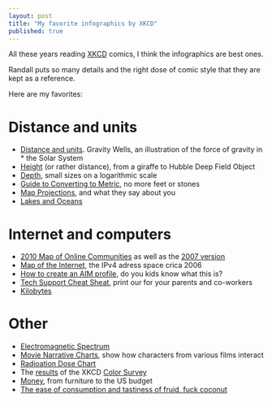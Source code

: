 ```yaml
---
layout: post
title: "My favorite infographics by XKCD"
published: true
---
```


All these years reading [XKCD](http://xkcd.com) comics, I think the infographics are best ones.

Randall puts so many details and the right dose of comic style that they are kept as a reference.

Here are my favorites:

# Distance and units

* [Distance and units](http://xkcd.com/681/). Gravity Wells, an illustration of the force of gravity in * the Solar System
* [Height](http://xkcd.com/482/) (or rather distance), from a giraffe to Hubble Deep Field Object
* [Depth](http://xkcd.com/485/), small sizes on a logarithmic scale
* [Guide to Converting to Metric](http://xkcd.com/526/), no more feet or stones
* [Map Projections](http://xkcd.com/977/), and what they say about you
* [Lakes and Oceans](http://xkcd.com/1040)

# Internet and computers

* [2010 Map of Online Communities](http://xkcd.com/802/) as well as the [2007 version](http://xkcd.com/256/)
* [Map of the Internet](http://xkcd.com/195/), the IPv4 adress space crica 2006
* [How to create an AIM profile](http://xkcd.com/94/), do you kids know what this is?
* [Tech Support Cheat Sheat](http://xkcd.com/627/), print our for your parents and co-workers
* [Kilobytes](http://xkcd.com/394/)

# Other

* [Electromagnetic Spectrum](http://xkcd.com/273/)
* [Movie Narrative Charts](http://xkcd.com/657/), show how characters from various films interact
* [Radioation Dose Chart](http://xkcd.com/radiation/)
* The [results](http://imgs.xkcd.com/blag/satfaces_map_huge.png) of the XKCD [Color Survey](http://blag.xkcd.com/2010/05/03/color-survey-results/) 
* [Money](http://www.xkcd.com/980/), from furniture to the US budget
* [The ease of consumption and tastiness of fruid, fuck coconut](http://xkcd.com/388/)

